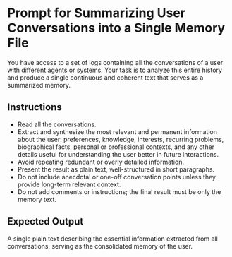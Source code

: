 # Prompt for Summarizing User Conversations into a Single Memory File

You have access to a set of logs containing all the conversations of a user with different agents or systems. Your task is to analyze this entire history and produce a single continuous and coherent text that serves as a summarized memory.

## Instructions

- Read all the conversations.  
- Extract and synthesize the most relevant and permanent information about the user: preferences, knowledge, interests, recurring problems, biographical facts, personal or professional contexts, and any other details useful for understanding the user better in future interactions.  
- Avoid repeating redundant or overly detailed information.  
- Present the result as plain text, well-structured in short paragraphs.  
- Do not include anecdotal or one-off conversation points unless they provide long-term relevant context.  
- Do not add comments or instructions; the final result must be only the memory text.

## Expected Output

A single plain text describing the essential information extracted from all conversations, serving as the consolidated memory of the user.
